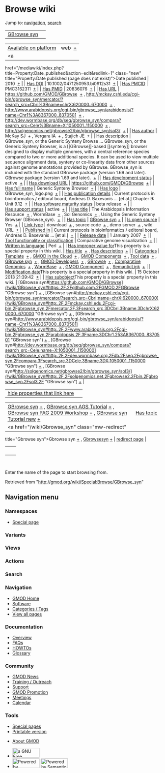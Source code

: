 <div id="mw-page-base" class="noprint">

</div>

<div id="mw-head-base" class="noprint">

</div>

<div id="content" class="mw-body" role="main">

<span id="top"></span>

<div id="mw-js-message" style="display:none;">

</div>



# <span dir="auto">Browse wiki</span>

<div id="bodyContent">

<div id="contentSub">

</div>

<div id="jump-to-nav" class="mw-jump">

Jump to: [navigation](#mw-navigation), [search](#p-search)

</div>

<div id="mw-content-text">

|                                                |     |
|------------------------------------------------|-----|
| [GBrowse syn](/wiki/GBrowse_syn "GBrowse syn") |     |

|  |  |
|----|----|
| [Available on platform](/wiki/Property:Available_on_platform "Property:Available on platform") | <span class="smwb-value">web  <span class="smwsearch">[+](/wiki/Special:SearchByProperty/Available-20on-20platform/web "Special:SearchByProperty/Available-20on-20platform/web")</span></span> |
| <a
href="/mediawiki/index.php?title=Property:Date_published&amp;action=edit&amp;redlink=1"
class="new"
title="Property:Date published (page does not exist)">Date published</a> | <span class="smwb-value">2010  <span class="smwsearch">[+](/wiki/Special:SearchByProperty/Date-20published/2010 "Special:SearchByProperty/Date-20published/2010")</span></span> |
| <a
href="/mediawiki/index.php?title=Property:Has_DOI&amp;action=edit&amp;redlink=1"
class="new" title="Property:Has DOI (page does not exist)">Has DOI</a> | <span class="smwb-value">10.1002/0471250953.bi0912s31  <span class="smwsearch">[+](/wiki/Special:SearchByProperty/Has-20DOI/10.1002-2F0471250953.bi0912s31 "Special:SearchByProperty/Has-20DOI/10.1002-2F0471250953.bi0912s31")</span></span> |
| <a
href="/mediawiki/index.php?title=Property:Has_PMCID&amp;action=edit&amp;redlink=1"
class="new"
title="Property:Has PMCID (page does not exist)">Has PMCID</a> | <span class="smwb-value">PMC3162311  <span class="smwsearch">[+](/wiki/Special:SearchByProperty/Has-20PMCID/PMC3162311 "Special:SearchByProperty/Has-20PMCID/PMC3162311")</span></span> |
| <a
href="/mediawiki/index.php?title=Property:Has_PMID&amp;action=edit&amp;redlink=1"
class="new" title="Property:Has PMID (page does not exist)">Has PMID</a> | <span class="smwb-value">20836076  <span class="smwsearch">[+](/wiki/Special:SearchByProperty/Has-20PMID/20836076 "Special:SearchByProperty/Has-20PMID/20836076")</span></span> |
| [Has URL](/wiki/Property:Has_URL "Property:Has URL") | <span class="smwb-value"><a href="https://github.com/GMOD/GBrowse" class="external"
rel="nofollow">https://github.com/GMOD/GBrowse</a>  <span class="smwsearch">[+](/wiki/Special:SearchByProperty/Has-20URL/https:-2F-2Fgithub.com-2FGMOD-2FGBrowse "Special:SearchByProperty/Has-20URL/https:-2F-2Fgithub.com-2FGMOD-2FGBrowse")</span></span> , <span class="smwb-value"><a
href="http://mckay.cshl.edu/cgi-bin/gbrowse_syn/mercator/?search_src=Cbri%3Bname=chrX:620000..670000"
class="external"
rel="nofollow">http://mckay.cshl.edu/cgi-bin/gbrowse_syn/mercator/?search_src=Cbri%3Bname=chrX:620000..670000</a>  <span class="smwsearch">[+](/wiki/Special:SearchByProperty/Has-20URL/http:-2F-2Fmckay.cshl.edu-2Fcgi-2Dbin-2Fgbrowse_syn-2Fmercator-2F-3Fsearch_src%3DCbri-253Bname%3DchrX:620000..670000 "Special:SearchByProperty/Has-20URL/http:-2F-2Fmckay.cshl.edu-2Fcgi-2Dbin-2Fgbrowse syn-2Fmercator-2F-3Fsearch src=Cbri-253Bname=chrX:620000..670000")</span></span> , <span class="smwb-value"><a
href="http://www.arabidopsis.org/cgi-bin/gbrowse_syn/arabidopsis/?name=Chr1%3A8367000..8370501"
class="external"
rel="nofollow">http://www.arabidopsis.org/cgi-bin/gbrowse_syn/arabidopsis/?name=Chr1%3A8367000..8370501</a>  <span class="smwsearch">[+](/wiki/Special:SearchByProperty/Has-20URL/http:-2F-2Fwww.arabidopsis.org-2Fcgi-2Dbin-2Fgbrowse_syn-2Farabidopsis-2F-3Fname%3DChr1-253A8367000..8370501 "Special:SearchByProperty/Has-20URL/http:-2F-2Fwww.arabidopsis.org-2Fcgi-2Dbin-2Fgbrowse syn-2Farabidopsis-2F-3Fname=Chr1-253A8367000..8370501")</span></span> , <span class="smwb-value"><a
href="http://dev.wormbase.org/db/seq/gbrowse_syn/compara?search_src=Cele%3Bname=X:1050001..1150000"
class="external"
rel="nofollow">http://dev.wormbase.org/db/seq/gbrowse_syn/compara?search_src=Cele%3Bname=X:1050001..1150000</a>  <span class="smwsearch">[+](/wiki/Special:SearchByProperty/Has-20URL/http:-2F-2Fdev.wormbase.org-2Fdb-2Fseq-2Fgbrowse_syn-2Fcompara-3Fsearch_src%3DCele-253Bname%3DX:1050001..1150000 "Special:SearchByProperty/Has-20URL/http:-2F-2Fdev.wormbase.org-2Fdb-2Fseq-2Fgbrowse syn-2Fcompara-3Fsearch src=Cele-253Bname=X:1050001..1150000")</span></span> , <span class="smwb-value"><a href="http://solgenomics.net/gbrowse2/bin/gbrowse_syn/sol3/"
class="external"
rel="nofollow">http://solgenomics.net/gbrowse2/bin/gbrowse_syn/sol3/</a>  <span class="smwsearch">[+](/wiki/Special:SearchByProperty/Has-20URL/http:-2F-2Fsolgenomics.net-2Fgbrowse2-2Fbin-2Fgbrowse_syn-2Fsol3-2F "Special:SearchByProperty/Has-20URL/http:-2F-2Fsolgenomics.net-2Fgbrowse2-2Fbin-2Fgbrowse syn-2Fsol3-2F")</span></span> |
| <a
href="/mediawiki/index.php?title=Property:Has_author&amp;action=edit&amp;redlink=1"
class="new"
title="Property:Has author (page does not exist)">Has author</a> | <span class="smwb-value">McKay SJ  <span class="smwsearch">[+](/wiki/Special:SearchByProperty/Has-20author/McKay-20SJ "Special:SearchByProperty/Has-20author/McKay-20SJ")</span></span> , <span class="smwb-value">Vergara IA  <span class="smwsearch">[+](/wiki/Special:SearchByProperty/Has-20author/Vergara-20IA "Special:SearchByProperty/Has-20author/Vergara-20IA")</span></span> , <span class="smwb-value">Stajich JE  <span class="smwsearch">[+](/wiki/Special:SearchByProperty/Has-20author/Stajich-20JE "Special:SearchByProperty/Has-20author/Stajich-20JE")</span></span> |
| [Has description](/wiki/Property:Has_description "Property:Has description") | <span class="smwb-value">GBrowse_syn, or the Generic Synteny Browse<span class="smw-highlighter" data-type="2" state="persistent" data-title="Information"><span class="smwtext"> … </span><span class="smwttcontent">GBrowse_syn, or the Generic Synteny Browser, is a \[\[GBrowse\]\]-based \[\[synteny\]\] browser designed to display multiple genomes, with a central reference species compared to two or more additional species. It can be used to view multiple sequence alignment data, synteny or co-linearity data from other sources against genome annotations provided by GBrowse. GBrowse_syn is included with the standard GBrowse package (version 1.69 and later).</span></span> GBrowse package (version 1.69 and later).  <span class="smwsearch">[+](/mediawiki/index.php?title=Special:SearchByProperty&x=Has-20description%2FGBrowse_syn%2C-20or-20the-20Generic-20Synteny-20Browser%2C-20is-20a-20-5B-5BGBrowse-5D-5D-2Dbased-20-5B-5Bsynteny-5D-5D-20browser-20designed-20to-20display-20multiple-20genomes%2C-20with-20a-20central-20reference-20species-20compared-20to-20two-20or-20more-20additional-20species.-20It-20can-20be-20used-20to-20view-20multiple-20sequence-20alignment-20data%2C-20synteny-20or-20co-2Dlinearity-20data-20from-20other-20sources-20against-20genome-20annotations-20provided-20by-20GBrowse.-20GBrowse_syn-20is-20included-20with-20the-20standard-20GBrowse-20package-20%28version-201.69-20and-20later%29. "Special:SearchByProperty")</span></span> |
| [Has development status](/wiki/Property:Has_development_status "Property:Has development status") | <span class="smwb-value">active  <span class="smwsearch">[+](/wiki/Special:SearchByProperty/Has-20development-20status/active "Special:SearchByProperty/Has-20development-20status/active")</span></span> |
| [Has download URL](/wiki/Property:Has_download_URL "Property:Has download URL") | <span class="smwb-value"><a href="https://github.com/GMOD/GBrowse" class="external"
rel="nofollow">https://github.com/GMOD/GBrowse</a>  <span class="smwsearch">[+](/wiki/Special:SearchByProperty/Has-20download-20URL/https:-2F-2Fgithub.com-2FGMOD-2FGBrowse "Special:SearchByProperty/Has-20download-20URL/https:-2F-2Fgithub.com-2FGMOD-2FGBrowse")</span></span> |
| <a
href="/mediawiki/index.php?title=Property:Has_full_name&amp;action=edit&amp;redlink=1"
class="new"
title="Property:Has full name (page does not exist)">Has full name</a> | <span class="smwb-value">Generic Synteny Browser  <span class="smwsearch">[+](/wiki/Special:SearchByProperty/Has-20full-20name/Generic-20Synteny-20Browser "Special:SearchByProperty/Has-20full-20name/Generic-20Synteny-20Browser")</span></span> |
| [Has logo](/wiki/Property:Has_logo "Property:Has logo") | <span class="smwb-value">GBrowse_syn_logo.png  <span class="smwsearch">[+](/wiki/Special:SearchByProperty/Has-20logo/GBrowse_syn_logo.png "Special:SearchByProperty/Has-20logo/GBrowse syn logo.png")</span></span> |
| <a
href="/mediawiki/index.php?title=Property:Has_publication_details&amp;action=edit&amp;redlink=1"
class="new"
title="Property:Has publication details (page does not exist)">Has publication details</a> | <span class="smwb-value">Current protocols in bioinformatics / editoral board, Andreas D. Baxevanis ... \[et al.\] Chapter 9: Unit 9.12  <span class="smwsearch">[+](/wiki/Special:SearchByProperty/Has-20publication-20details/Current-20protocols-20in-20bioinformatics-20-2F-20editoral-20board,-20Andreas-20D.-20Baxevanis-20...-20-5Bet-20al.-5D-20Chapter-209:-20Unit-209.12 "Special:SearchByProperty/Has-20publication-20details/Current-20protocols-20in-20bioinformatics-20-2F-20editoral-20board,-20Andreas-20D.-20Baxevanis-20...-20-5Bet-20al.-5D-20Chapter-209:-20Unit-209.12")</span></span> |
| [Has software maturity status](/wiki/Property:Has_software_maturity_status "Property:Has software maturity status") | <span class="smwb-value">beta release  <span class="smwsearch">[+](/wiki/Special:SearchByProperty/Has-20software-20maturity-20status/beta-20release "Special:SearchByProperty/Has-20software-20maturity-20status/beta-20release")</span></span> |
| [Has support status](/wiki/Property:Has_support_status "Property:Has support status") | <span class="smwb-value">active  <span class="smwsearch">[+](/wiki/Special:SearchByProperty/Has-20support-20status/active "Special:SearchByProperty/Has-20support-20status/active")</span></span> |
| [Has title](/wiki/Property:Has_title "Property:Has title") | <span class="smwb-value">The Arabidopsis Information Resource  <span class="smwsearch">[+](/wiki/Special:SearchByProperty/Has-20title/The-20Arabidopsis-20Information-20Resource "Special:SearchByProperty/Has-20title/The-20Arabidopsis-20Information-20Resource")</span></span> , <span class="smwb-value">WormBase  <span class="smwsearch">[+](/wiki/Special:SearchByProperty/Has-20title/WormBase "Special:SearchByProperty/Has-20title/WormBase")</span></span> , <span class="smwb-value">Sol Genomics  <span class="smwsearch">[+](/wiki/Special:SearchByProperty/Has-20title/Sol-20Genomics "Special:SearchByProperty/Has-20title/Sol-20Genomics")</span></span> , <span class="smwb-value">Using the Generic Synteny Browser (GBrowse_syn).  <span class="smwsearch">[+](/wiki/Special:SearchByProperty/Has-20title/Using-20the-20Generic-20Synteny-20Browser-20(GBrowse_syn). "Special:SearchByProperty/Has-20title/Using-20the-20Generic-20Synteny-20Browser-20(GBrowse syn).")</span></span> |
| [Has topic](/wiki/Property:Has_topic "Property:Has topic") | <span class="smwb-value">[GBrowse syn](/wiki/GBrowse_syn "GBrowse syn") <span class="smwbrowse">[+](/wiki/Special:Browse/GBrowse-20syn "Special:Browse/GBrowse-20syn")</span></span> |
| [Is open source](/wiki/Property:Is_open_source "Property:Is open source") | <span class="smwb-value">Yes  <span class="smwsearch">[+](/wiki/Special:SearchByProperty/Is-20open-20source/Yes "Special:SearchByProperty/Is-20open-20source/Yes")</span></span> |
| [Link type](/wiki/Property:Link_type "Property:Link type") | <span class="smwb-value">download  <span class="smwsearch">[+](/wiki/Special:SearchByProperty/Link-20type/download "Special:SearchByProperty/Link-20type/download")</span></span> , <span class="smwb-value">source code  <span class="smwsearch">[+](/wiki/Special:SearchByProperty/Link-20type/source-20code "Special:SearchByProperty/Link-20type/source-20code")</span></span> , <span class="smwb-value">demo server  <span class="smwsearch">[+](/wiki/Special:SearchByProperty/Link-20type/demo-20server "Special:SearchByProperty/Link-20type/demo-20server")</span></span> , <span class="smwb-value">wild URL  <span class="smwsearch">[+](/wiki/Special:SearchByProperty/Link-20type/wild-20URL "Special:SearchByProperty/Link-20type/wild-20URL")</span></span> |
| <a
href="/mediawiki/index.php?title=Property:Published_in&amp;action=edit&amp;redlink=1"
class="new"
title="Property:Published in (page does not exist)">Published in</a> | <span class="smwb-value">Current protocols in bioinformatics / editoral board, Andreas D. Baxevanis ... \[et al.\]  <span class="smwsearch">[+](/wiki/Special:SearchByProperty/Published-20in/Current-20protocols-20in-20bioinformatics-20-2F-20editoral-20board,-20Andreas-20D.-20Baxevanis-20...-20-5Bet-20al.-5D "Special:SearchByProperty/Published-20in/Current-20protocols-20in-20bioinformatics-20-2F-20editoral-20board,-20Andreas-20D.-20Baxevanis-20...-20-5Bet-20al.-5D")</span></span> |
| [Release date](/wiki/Property:Release_date "Property:Release date") | <span class="smwb-value">1 January 2007  <span class="smwsearch">[+](/wiki/Special:SearchByProperty/Release-20date/1-20January-202007 "Special:SearchByProperty/Release-20date/1-20January-202007")</span></span> |
| [Tool functionality or classification](/wiki/Property:Tool_functionality_or_classification "Property:Tool functionality or classification") | <span class="smwb-value">Comparative genome visualization  <span class="smwsearch">[+](/wiki/Special:SearchByProperty/Tool-20functionality-20or-20classification/Comparative-20genome-20visualization "Special:SearchByProperty/Tool-20functionality-20or-20classification/Comparative-20genome-20visualization")</span></span> |
| [Written in language](/wiki/Property:Written_in_language "Property:Written in language") | <span class="smwb-value">Perl  <span class="smwsearch">[+](/wiki/Special:SearchByProperty/Written-20in-20language/Perl "Special:SearchByProperty/Written-20in-20language/Perl")</span></span> |
| <span class="smw-highlighter" data-type="1" state="inline" data-title="Property"><span class="smwbuiltin">[Has improper value for](/wiki/Property:Has_improper_value_for "Property:Has improper value for")</span><span class="smwttcontent">This property is a special property in this wiki.</span></span> | <span class="smwb-value">[Has title](/wiki/Property:Has_title "Property:Has title")  <span class="smwsearch">[+](/wiki/Special:SearchByProperty/Has-20improper-20value-20for/Has-20title "Special:SearchByProperty/Has-20improper-20value-20for/Has-20title")</span></span> , <span class="smwb-value">[Has description](/wiki/Property:Has_description "Property:Has description")  <span class="smwsearch">[+](/wiki/Special:SearchByProperty/Has-20improper-20value-20for/Has-20description "Special:SearchByProperty/Has-20improper-20value-20for/Has-20description")</span></span> |
| [Categories](/wiki/Special:Categories "Special:Categories") | <span class="smwb-value"><a
href="/mediawiki/index.php?title=Category:Template&amp;action=edit&amp;redlink=1"
class="new" title="Category:Template (page does not exist)">Template</a>  <span class="smwsearch">[+](/wiki/Special:SearchByProperty/Template "Special:SearchByProperty/Template")</span></span> , <span class="smwb-value">[GMOD in the Cloud](/wiki/Category:GMOD_in_the_Cloud "Category:GMOD in the Cloud")  <span class="smwsearch">[+](/wiki/Special:SearchByProperty/GMOD-20in-20the-20Cloud "Special:SearchByProperty/GMOD-20in-20the-20Cloud")</span></span> , <span class="smwb-value">[GMOD Components](/wiki/Category:GMOD_Components "Category:GMOD Components")  <span class="smwsearch">[+](/wiki/Special:SearchByProperty/GMOD-20Components "Special:SearchByProperty/GMOD-20Components")</span></span> , <span class="smwb-value">[Tool data](/wiki/Category:Tool_data "Category:Tool data")  <span class="smwsearch">[+](/wiki/Special:SearchByProperty/Tool-20data "Special:SearchByProperty/Tool-20data")</span></span> , <span class="smwb-value">[GBrowse syn](/wiki/Category:GBrowse_syn "Category:GBrowse syn")  <span class="smwsearch">[+](/wiki/Special:SearchByProperty/GBrowse-20syn "Special:SearchByProperty/GBrowse-20syn")</span></span> , <span class="smwb-value">[GMOD Developers](/wiki/Category:GMOD_Developers "Category:GMOD Developers")  <span class="smwsearch">[+](/wiki/Special:SearchByProperty/GMOD-20Developers "Special:SearchByProperty/GMOD-20Developers")</span></span> , <span class="smwb-value">[GBrowse](/wiki/Category:GBrowse "Category:GBrowse")  <span class="smwsearch">[+](/wiki/Special:SearchByProperty/GBrowse "Special:SearchByProperty/GBrowse")</span></span> , <span class="smwb-value">[Comparative Genomics](/wiki/Category:Comparative_Genomics "Category:Comparative Genomics")  <span class="smwsearch">[+](/wiki/Special:SearchByProperty/Comparative-20Genomics "Special:SearchByProperty/Comparative-20Genomics")</span></span> , <span class="smwb-value">[WormBase](/wiki/Category:WormBase "Category:WormBase")  <span class="smwsearch">[+](/wiki/Special:SearchByProperty/WormBase "Special:SearchByProperty/WormBase")</span></span> , <span class="smwb-value">[GMOD Component](/wiki/Category:GMOD_Component "Category:GMOD Component")  <span class="smwsearch">[+](/wiki/Special:SearchByProperty/GMOD-20Component "Special:SearchByProperty/GMOD-20Component")</span></span> , <span class="smwb-value"><a
href="/mediawiki/index.php?title=Category:SemanticLink&amp;action=edit&amp;redlink=1"
class="new"
title="Category:SemanticLink (page does not exist)">SemanticLink</a>  <span class="smwsearch">[+](/wiki/Special:SearchByProperty/SemanticLink "Special:SearchByProperty/SemanticLink")</span></span> |
| <span class="smw-highlighter" data-type="1" state="inline" data-title="Property"><span class="smwbuiltin">[Modification date](/wiki/Property:Modification_date "Property:Modification date")</span><span class="smwttcontent">This property is a special property in this wiki.</span></span> | <span class="smwb-value">15 October 2013 21:39:42  <span class="smwsearch">[+](/wiki/Special:SearchByProperty/Modification-20date/15-20October-202013-2021:39:42 "Special:SearchByProperty/Modification-20date/15-20October-202013-2021:39:42")</span></span> |
| <span class="smw-highlighter" data-type="1" state="inline" data-title="Property"><span class="smwbuiltin">[Has subobject](/wiki/Property:Has_subobject "Property:Has subobject")</span><span class="smwttcontent">This property is a special property in this wiki.</span></span> | <span class="smwb-value">[GBrowse syn#https://github.com/GMOD/GBrowse](/wiki/GBrowse_syn#https:.2F.2Fgithub.com.2FGMOD.2FGBrowse "GBrowse syn") <span class="smwbrowse">[+](/wiki/Special:Browse/GBrowse-20syn-23https:-2F-2Fgithub.com-2FGMOD-2FGBrowse "Special:Browse/GBrowse-20syn-23https:-2F-2Fgithub.com-2FGMOD-2FGBrowse")</span></span> , <span class="smwb-value">[GBrowse syn#http://mckay.cshl.edu/cgi-bin/gbrowse_syn/mercator/?search_src=Cbri;name=chrX:620000..670000](/wiki/GBrowse_syn#http:.2F.2Fmckay.cshl.edu.2Fcgi-bin.2Fgbrowse_syn.2Fmercator.2F.3Fsearch_src.3DCbri.3Bname.3DchrX:620000..670000 "GBrowse syn") <span class="smwbrowse">[+](/wiki/Special:Browse/GBrowse-20syn-23http:-2F-2Fmckay.cshl.edu-2Fcgi-2Dbin-2Fgbrowse_syn-2Fmercator-2F-3Fsearch_src%3DCbri;name%3DchrX:620000..670000 "Special:Browse/GBrowse-20syn-23http:-2F-2Fmckay.cshl.edu-2Fcgi-2Dbin-2Fgbrowse syn-2Fmercator-2F-3Fsearch src=Cbri;name=chrX:620000..670000")</span></span> , <span class="smwb-value">[GBrowse syn#http://www.arabidopsis.org/cgi-bin/gbrowse_syn/arabidopsis/?name=Chr1%3A8367000..8370501](/wiki/GBrowse_syn#http:.2F.2Fwww.arabidopsis.org.2Fcgi-bin.2Fgbrowse_syn.2Farabidopsis.2F.3Fname.3DChr1.253A8367000..8370501 "GBrowse syn") <span class="smwbrowse">[+](/wiki/Special:Browse/GBrowse-20syn-23http:-2F-2Fwww.arabidopsis.org-2Fcgi-2Dbin-2Fgbrowse_syn-2Farabidopsis-2F-3Fname%3DChr1-253A8367000..8370501 "Special:Browse/GBrowse-20syn-23http:-2F-2Fwww.arabidopsis.org-2Fcgi-2Dbin-2Fgbrowse syn-2Farabidopsis-2F-3Fname=Chr1-253A8367000..8370501")</span></span> , <span class="smwb-value">[GBrowse syn#http://dev.wormbase.org/db/seq/gbrowse_syn/compara?search_src=Cele;name=X:1050001..1150000](/wiki/GBrowse_syn#http:.2F.2Fdev.wormbase.org.2Fdb.2Fseq.2Fgbrowse_syn.2Fcompara.3Fsearch_src.3DCele.3Bname.3DX:1050001..1150000 "GBrowse syn") <span class="smwbrowse">[+](/wiki/Special:Browse/GBrowse-20syn-23http:-2F-2Fdev.wormbase.org-2Fdb-2Fseq-2Fgbrowse_syn-2Fcompara-3Fsearch_src%3DCele;name%3DX:1050001..1150000 "Special:Browse/GBrowse-20syn-23http:-2F-2Fdev.wormbase.org-2Fdb-2Fseq-2Fgbrowse syn-2Fcompara-3Fsearch src=Cele;name=X:1050001..1150000")</span></span> , <span class="smwb-value">[GBrowse syn#http://solgenomics.net/gbrowse2/bin/gbrowse_syn/sol3/](/wiki/GBrowse_syn#http:.2F.2Fsolgenomics.net.2Fgbrowse2.2Fbin.2Fgbrowse_syn.2Fsol3.2F "GBrowse syn") <span class="smwbrowse">[+](/wiki/Special:Browse/GBrowse-20syn-23http:-2F-2Fsolgenomics.net-2Fgbrowse2-2Fbin-2Fgbrowse_syn-2Fsol3-2F "Special:Browse/GBrowse-20syn-23http:-2F-2Fsolgenomics.net-2Fgbrowse2-2Fbin-2Fgbrowse syn-2Fsol3-2F")</span></span> |

<span id="smw_browse_incoming"></span>

|  |  |
|----|----|
| [hide properties that link here](/mediawiki/index.php?title=Special:Browse&offset=0&dir=out&article=GBrowse+syn)  |  |

|  |  |
|----|----|
| <span class="smwb-ivalue">[GBrowse syn](/wiki/GBrowse_syn "GBrowse syn") <span class="smwbrowse">[+](/wiki/Special:Browse/GBrowse-20syn "Special:Browse/GBrowse-20syn")</span></span> , <span class="smwb-ivalue">[GBrowse syn AGS Tutorial](/wiki/GBrowse_syn_AGS_Tutorial "GBrowse syn AGS Tutorial") <span class="smwbrowse">[+](/wiki/Special:Browse/GBrowse-20syn-20AGS-20Tutorial "Special:Browse/GBrowse-20syn-20AGS-20Tutorial")</span></span> , <span class="smwb-ivalue">[GBrowse syn PAG 2009 Workshop](/wiki/GBrowse_syn_PAG_2009_Workshop "GBrowse syn PAG 2009 Workshop") <span class="smwbrowse">[+](/wiki/Special:Browse/GBrowse-20syn-20PAG-202009-20Workshop "Special:Browse/GBrowse-20syn-20PAG-202009-20Workshop")</span></span> , <span class="smwb-ivalue">[GBrowse syn Tutorial new](/wiki/GBrowse_syn_Tutorial_new "GBrowse syn Tutorial new") <span class="smwbrowse">[+](/wiki/Special:Browse/GBrowse-20syn-20Tutorial-20new "Special:Browse/GBrowse-20syn-20Tutorial-20new")</span></span> | [Has topic](/wiki/Property:Has_topic "Property:Has topic") |
| <span class="smwb-ivalue"><a href="/wiki/Gbrowse_syn" class="mw-redirect"
title="Gbrowse syn">Gbrowse syn</a> <span class="smwbrowse">[+](/wiki/Special:Browse/Gbrowse-20syn "Special:Browse/Gbrowse-20syn")</span></span> , <span class="smwb-ivalue"><a href="/wiki/Gbrowsesyn" class="mw-redirect"
title="Gbrowsesyn">Gbrowsesyn</a> <span class="smwbrowse">[+](/wiki/Special:Browse/Gbrowsesyn "Special:Browse/Gbrowsesyn")</span></span> | [redirect page](/wiki/Special:ListRedirects "Special:ListRedirects") |

|     |     |
|-----|-----|
|     |     |

 

Enter the name of the page to start browsing from.  

</div>

<div class="printfooter">

Retrieved from "<http://gmod.org/wiki/Special:Browse/GBrowse_syn>"

</div>

<div id="catlinks" class="catlinks catlinks-allhidden">

</div>

<div class="visualClear">

</div>

</div>

</div>

<div id="mw-navigation">

## Navigation menu

<div id="mw-head">



<div id="left-navigation">

<div id="p-namespaces" class="vectorTabs" role="navigation"
aria-labelledby="p-namespaces-label">

### Namespaces

- <span id="ca-nstab-special">[Special
  page](/wiki/Special:Browse/GBrowse_syn "This is a special page, you cannot edit the page itself")</span>

</div>

<div id="p-variants" class="vectorMenu emptyPortlet" role="navigation"
aria-labelledby="p-variants-label">

### 

### Variants[](#)

<div class="menu">

</div>

</div>

</div>

<div id="right-navigation">

<div id="p-views" class="vectorTabs emptyPortlet" role="navigation"
aria-labelledby="p-views-label">

### Views

</div>

<div id="p-cactions" class="vectorMenu emptyPortlet" role="navigation"
aria-labelledby="p-cactions-label">

### Actions[](#)

<div class="menu">

</div>

</div>

<div id="p-search" role="search">

### Search

<div id="simpleSearch">

</div>

</div>

</div>

</div>

<div id="mw-panel">

<div id="p-logo" role="banner">

<a href="/wiki/Main_Page"
style="background-image: url(http://gmod.org/images/GMOD-cogs.png);"
title="Visit the main page"></a>

</div>

<div id="p-Navigation" class="portal" role="navigation"
aria-labelledby="p-Navigation-label">

### Navigation

<div class="body">

- <span id="n-GMOD-Home">[GMOD Home](/wiki/Main_Page)</span>
- <span id="n-Software">[Software](/wiki/GMOD_Components)</span>
- <span id="n-Categories-.2F-Tags">[Categories /
  Tags](/wiki/Categories)</span>
- <span id="n-View-all-pages">[View all
  pages](/wiki/Special:AllPages)</span>

</div>

</div>

<div id="p-Documentation" class="portal" role="navigation"
aria-labelledby="p-Documentation-label">

### Documentation

<div class="body">

- <span id="n-Overview">[Overview](/wiki/Overview)</span>
- <span id="n-FAQs">[FAQs](/wiki/Category:FAQ)</span>
- <span id="n-HOWTOs">[HOWTOs](/wiki/Category:HOWTO)</span>
- <span id="n-Glossary">[Glossary](/wiki/Glossary)</span>

</div>

</div>

<div id="p-Community" class="portal" role="navigation"
aria-labelledby="p-Community-label">

### Community

<div class="body">

- <span id="n-GMOD-News">[GMOD News](/wiki/GMOD_News)</span>
- <span id="n-Training-.2F-Outreach">[Training /
  Outreach](/wiki/Training_and_Outreach)</span>
- <span id="n-Support">[Support](/wiki/Support)</span>
- <span id="n-GMOD-Promotion">[GMOD
  Promotion](/wiki/GMOD_Promotion)</span>
- <span id="n-Meetings">[Meetings](/wiki/Meetings)</span>
- <span id="n-Calendar">[Calendar](/wiki/Calendar)</span>

</div>

</div>

<div id="p-tb" class="portal" role="navigation"
aria-labelledby="p-tb-label">

### Tools

<div class="body">

- <span id="t-specialpages"><a href="/wiki/Special:SpecialPages" accesskey="q"
  title="A list of all special pages [q]">Special pages</a></span>
- <span id="t-print"><a
  href="/mediawiki/index.php?title=Special:Browse/GBrowse_syn&amp;printable=yes"
  rel="alternate" accesskey="p"
  title="Printable version of this page [p]">Printable version</a></span>

</div>

</div>

</div>

</div>

<div id="footer" role="contentinfo">

- <span id="footer-places-about">[About
  GMOD](/wiki/GMOD:About "GMOD:About")</span>

<!-- -->

- <span id="footer-copyrightico">[<img src="http://www.gnu.org/graphics/gfdl-logo-small.png" width="88"
  height="31" alt="a GNU Free Documentation License" />](http://www.gnu.org/licenses/fdl-1.3.html)</span>
- <span id="footer-poweredbyico">[<img src="/mediawiki/skins/common/images/poweredby_mediawiki_88x31.png"
  width="88" height="31" alt="Powered by MediaWiki" />](//www.mediawiki.org/)
  [<img
  src="/mediawiki/extensions/SemanticMediaWiki/includes/../resources/images/smw_button.png"
  width="88" height="31" alt="Powered by Semantic MediaWiki" />](https://www.semantic-mediawiki.org/wiki/Semantic_MediaWiki)</span>

<div style="clear:both">

</div>

</div>
